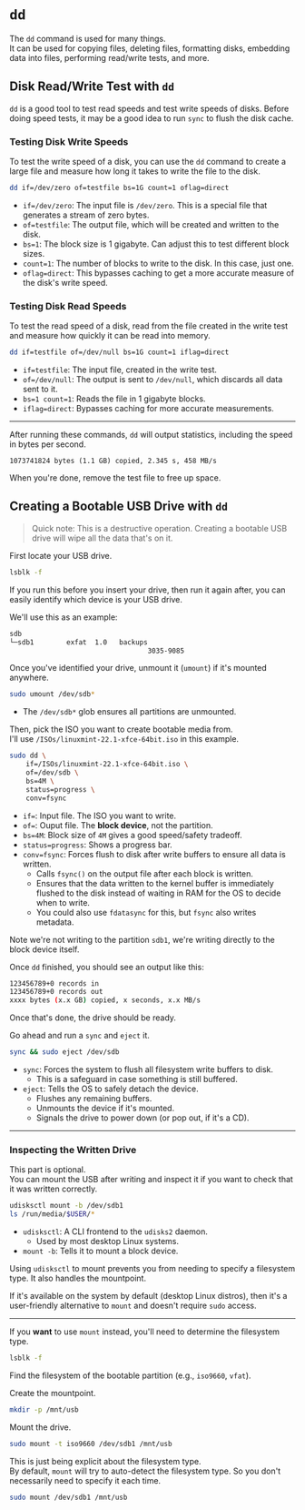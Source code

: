 # `dd`

The `dd` command is used for many things.  
It can be used for copying files, deleting files, formatting disks, embedding data
into files, performing read/write tests, and more.  


## Disk Read/Write Test with `dd`

`dd` is a good tool to test read speeds and test write speeds of disks. 
Before doing speed tests, it may be a good idea to run `sync` to flush the disk cache.  


### Testing Disk Write Speeds
To test the write speed of a disk, you can use the `dd` command to create a large
file and measure how long it takes to write the file to the disk.  
```bash
dd if=/dev/zero of=testfile bs=1G count=1 oflag=direct
```

* `if=/dev/zero`: The input file is `/dev/zero`. This is a special file that generates a stream of zero bytes.  
* `of=testfile`: The output file, which will be created and written to the disk.  
* `bs=1`: The block size is 1 gigabyte. Can adjust this to test different block sizes.  
* `count=1`: The number of blocks to write to the disk. In this case, just one.  
* `oflag=direct`: This bypasses caching to get a more accurate measure of the disk's write speed.  


### Testing Disk Read Speeds
To test the read speed of a disk, read from the file created in the write test and
measure how quickly it can be read into memory.  
```bash
dd if=testfile of=/dev/null bs=1G count=1 iflag=direct
```

* `if=testfile`: The input file, created in the write test.  
* `of=/dev/null`: The output is sent to `/dev/null`, which discards all data sent to it.  
* `bs=1 count=1`: Reads the file in 1 gigabyte blocks.  
* `iflag=direct`: Bypasses caching for more accurate measurements.  


---

After running these commands, `dd` will output statistics, including the speed in bytes per second.  
```plaintext
1073741824 bytes (1.1 GB) copied, 2.345 s, 458 MB/s
```

When you're done, remove the test file to free up space.  


## Creating a Bootable USB Drive with `dd`

> Quick note: This is a destructive operation. Creating a bootable USB drive 
> will wipe all the data that's on it.  

First locate your USB drive.  
```bash
lsblk -f
```
If you run this before you insert your drive, then run it again after, you can easily
identify which device is your USB drive.  

We'll use this as an example:
```bash
sdb
└─sdb1        exfat  1.0   backups
                                  3035-9085
```

Once you've identified your drive, unmount it (`umount`) if it's mounted anywhere.  
```bash
sudo umount /dev/sdb*
```

- The `/dev/sdb*` glob ensures all partitions are unmounted.  

Then, pick the ISO you want to create bootable media from.  
I'll use `/ISOs/linuxmint-22.1-xfce-64bit.iso` in this example.  

```bash
sudo dd \
    if=/ISOs/linuxmint-22.1-xfce-64bit.iso \
    of=/dev/sdb \
    bs=4M \
    status=progress \
    conv=fsync
```

- `if=`: Input file. The ISO you want to write.  
- `of=`: Ouput file. The **block device**, not the partition.  
- `bs=4M`: Block size of `4M` gives a good speed/safety tradeoff.  
- `status=progress`: Shows a progress bar.  
- `conv=fsync`: Forces flush to disk after write buffers to ensure all data is written.  
    - Calls `fsync()` on the output file after each block is written.  
    - Ensures that the data written to the kernel buffer is immediately flushed to
      the disk instead of waiting in RAM for the OS to decide when to write.  
    - You could also use `fdatasync` for this, but `fsync` also writes metadata.  


Note we're not writing to the partition `sdb1`, we're writing directly to the block
device itself.  

Once `dd` finished, you should see an output like this:
```bash
123456789+0 records in
123456789+0 records out
xxxx bytes (x.x GB) copied, x seconds, x.x MB/s
```

Once that's done, the drive should be ready.  

Go ahead and run a `sync` and `eject` it.  
```bash
sync && sudo eject /dev/sdb
```

- `sync`: Forces the system to flush all filesystem write buffers to disk.  
    - This is a safeguard in case something is still buffered.  
- `eject`: Tells the OS to safely detach the device.  
    - Flushes any remaining buffers.  
    - Unmounts the device if it's mounted.  
    - Signals the drive to power down (or pop out, if it's a CD).  

---

### Inspecting the Written Drive

This part is optional.  
You can mount the USB after writing and inspect it if you want to check that it was
written correctly.  
```bash
udisksctl mount -b /dev/sdb1
ls /run/media/$USER/*
```

- `udisksctl`: A CLI frontend to the `udisks2` daemon. 
    - Used by most desktop Linux systems.    
- `mount -b`: Tells it to mount a block device.  


Using `udisksctl` to mount prevents you from needing to specify a filesystem type.
It also handles the mountpoint.  

If it's available on the system by default (desktop Linux distros), then it's a 
user-friendly alternative to `mount` and doesn't require `sudo` access.  

---

If you **want** to use `mount` instead, you'll need to determine the filesystem type.  
```bash
lsblk -f
```
Find the filesystem of the bootable partition (e.g., `iso9660`, `vfat`).  

Create the mountpoint.  
```bash
mkdir -p /mnt/usb
```

Mount the drive.  
```bash
sudo mount -t iso9660 /dev/sdb1 /mnt/usb
```
This is just being explicit about the filesystem type.  
By default, `mount` will try to auto-detect the filesystem type. So you don't
necessarily need to specify it each time.  
```bash
sudo mount /dev/sdb1 /mnt/usb
```


